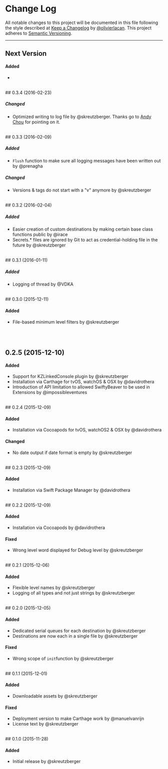 # Change Log

All notable changes to this project will be documented in this file following the style described at [Keep a Changelog](http://keepachangelog.com) by [@olivierlacan](https://github.com/olivierlacan). 
This project adheres to [Semantic Versioning](http://semver.org/).

----

## Next Version 

#### Added 
- <add text here during development>


<br/>
## 0.3.4 (2016-02-23)

##### Changed

- Optimized writing to log file by @skreutzberger. Thanks go to [Andy Chou](https://twitter.com/_achou) for pointing on it.

<br/>
## 0.3.3 (2016-02-09)

##### Added

- `Flush` function to make sure all logging messages have been written out by @prenagha

##### Changed

- Versions & tags do not start with a "v" anymore by @skreutzberger


<br/>
## 0.3.2 (2016-02-04)

##### Added

- Easier creation of custom destinations by making certain base class functions public by @irace
- Secrets.* files are ignored by Git to act as credential-holding file in the future by @skreutzberger


<br/>
## 0.3.1 (2016-01-11)

##### Added

- Logging of thread by @VDKA



<br/>
## 0.3.0 (2015-12-11)

#### Added

- File-based minimum level filters by @skreutzberger



<br/><br/>
## 0.2.5 (2015-12-10)

#### Added

- Support for KZLinkedConsole plugin by @skreutzberger
- Installation via Carthage for tvOS, watchOS & OSX by @davidrothera
- Introduction of API limitation to allowed SwiftyBeaver to be used in Extensions by @impossibleventures


<br/>
## 0.2.4 (2015-12-09)

#### Added

- Installation via Cocoapods for tvOS, watchOS2 & OSX by @davidrothera

#### Changed

- No date output if date format is empty by @skreutzberger


<br/>
## 0.2.3 (2015-12-09)

#### Added

- Installation via Swift Package Manager by @davidrothera


<br/>
## 0.2.2 (2015-12-09)

#### Added

- Installation via Cocoapods by @davidrothera

#### Fixed

- Wrong level word displayed for Debug level by @skreutzberger


<br/>
## 0.2.1 (2015-12-06)

#### Added

- Flexible level names by @skreutzberger
- Logging of all types and not just strings by @skreutzberger


<br/>
## 0.2.0 (2015-12-05)

#### Added

- Dedicated serial queues for each destination by @skreutzberger
- Destinations are now each in a single file by @skreutzberger

#### Fixed

- Wrong scope of `init`function by @skreutzberger


<br/>
## 0.1.1 (2015-12-01)

#### Added

- Downloadable assets by @skreutzberger

#### Fixed

- Deployment version to make Carthage work by @manuelvanrijn
- License text by @skreutzberger


<br/>
## 0.1.0 (2015-11-28)

#### Added

- Initial release by @skreutzberger



